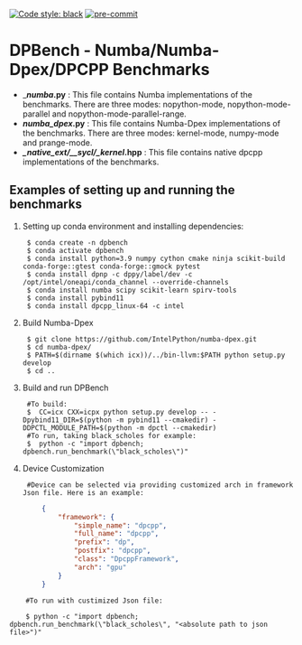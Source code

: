 [![Code style: black](https://img.shields.io/badge/code%20style-black-000000.svg)](https://github.com/psf/black)
[![pre-commit](https://github.com/IntelPython/dpbench/actions/workflows/pre-commit.yml/badge.svg)](https://github.com/IntelPython/dpbench/actions/workflows/pre-commit.yml)

# DPBench - Numba/Numba-Dpex/DPCPP Benchmarks

* ___*_numba_*.py__ : This file contains Numba implementations of the benchmarks. There are three modes: nopython-mode, nopython-mode-parallel and nopython-mode-parallel-range.
* __*_numba_dpex_*.py__ : This file contains Numba-Dpex implementations of the benchmarks. There are three modes: kernel-mode, numpy-mode and prange-mode.
* __*_native_ext/__sycl/__kernel_*.hpp__ : This file contains native dpcpp implementations of the benchmarks.

## Examples of setting up and running the benchmarks
1. Setting up conda environment and installing dependencies:

        $ conda create -n dpbench
        $ conda activate dpbench
        $ conda install python=3.9 numpy cython cmake ninja scikit-build conda-forge::gtest conda-forge::gmock pytest
        $ conda install dpnp -c dppy/label/dev -c /opt/intel/oneapi/conda_channel --override-channels
        $ conda install numba scipy scikit-learn spirv-tools
        $ conda install pybind11
        $ conda install dpcpp_linux-64 -c intel

2. Build Numba-Dpex

        $ git clone https://github.com/IntelPython/numba-dpex.git
        $ cd numba-dpex/
        $ PATH=$(dirname $(which icx))/../bin-llvm:$PATH python setup.py develop
        $ cd ..

3. Build and run DPBench

        #To build:
        $  CC=icx CXX=icpx python setup.py develop -- -Dpybind11_DIR=$(python -m pybind11 --cmakedir) -DDPCTL_MODULE_PATH=$(python -m dpctl --cmakedir)
        #To run, taking black_scholes for example:
        $  python -c "import dpbench; dpbench.run_benchmark(\"black_scholes\")"

4. Device Customization

        #Device can be selected via providing customized arch in framework Json file. Here is an example:

```json
        {
            "framework": {
                "simple_name": "dpcpp",
                "full_name": "dpcpp",
                "prefix": "dp",
                "postfix": "dpcpp",
                "class": "DpcppFramework",
                "arch": "gpu"
            }
        }
```

        #To run with custimized Json file:

        $ python -c "import dpbench; dpbench.run_benchmark(\"black_scholes\", "<absolute path to json file>")"
